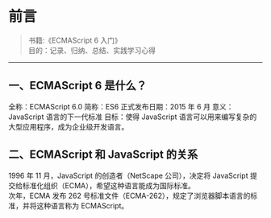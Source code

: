# 前言
> 书籍:《ECMAScript 6 入门》  
> 目的：记录、归纳、总结、实践学习心得

---

## 一、ECMAScript 6 是什么？

<justify><span>全称</span>：<content>ECMAScript 6.0 </content></justify>
<justify><span>简称</span>：<content>ES6 </content></justify>
<justify><span>正式发布日期</span>：<content>2015 年 6 月</content></justify>
<justify><span>意义</span>：<content>JavaScript 语言的下一代标准 </content></justify>
<justify><span>目标</span>：<content>使得 JavaScript 语言可以用来编写复杂的大型应用程序，成为企业级开发语言。 </content></justify>

## 二、ECMAScript 和 JavaScript 的关系

<important>1996 年 11 月</important>，JavaScript 的创造者（NetScape 公司），决定将 JavaScript 提交给标准化组织（ECMA），希望这种语言能成为国际标准。  
<important>次年</important>，ECMA 发布 262 号标准文件（ECMA-262），规定了浏览器脚本语言的标准，并将这种语言称为 ECMAScript。
